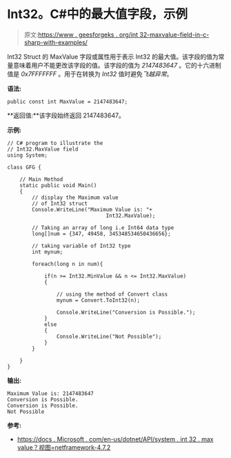 # Int32。C#中的最大值字段，示例

> 原文:[https://www . geesforgeks . org/int 32-maxvalue-field-in-c-sharp-with-examples/](https://www.geeksforgeeks.org/int32-maxvalue-field-in-c-sharp-with-examples/)

Int32 Struct 的 MaxValue 字段或属性用于表示 Int32 的最大值。该字段的值为常量意味着用户不能更改该字段的值。该字段的值为 *2147483647* 。它的十六进制值是 *0x7FFFFFFF* 。用于在转换为 *Int32* 值时避免*飞越异常*。

**语法:**

```
public const int MaxValue = 2147483647;
```

**返回值:**该字段始终返回 2147483647。

**示例:**

```
// C# program to illustrate the
// Int32.MaxValue field
using System;

class GFG {

    // Main Method
    static public void Main()
    {
        // display the Maximum value 
        // of Int32 struct
        Console.WriteLine("Maximum Value is: "+
                                Int32.MaxValue);

        // Taking an array of long i.e Int64 data type
        long[]num = {347, 49458, 345348534650436656};

        // taking variable of Int32 type
        int mynum;

        foreach(long n in num){

            if(n >= Int32.MinValue && n <= Int32.MaxValue)
            {

                // using the method of Convert class
                mynum = Convert.ToInt32(n);

                Console.WriteLine("Conversion is Possible.");
            }
            else
            {
                Console.WriteLine("Not Possible");
            }
        }

    }
}
```

**输出:**

```
Maximum Value is: 2147483647
Conversion is Possible.
Conversion is Possible.
Not Possible

```

**参考:**

*   [https://docs . Microsoft . com/en-us/dotnet/API/system . int 32 . max value？视图=netframework-4.7.2](https://docs.microsoft.com/en-us/dotnet/api/system.int32.maxvalue?view=netframework-4.7.2)